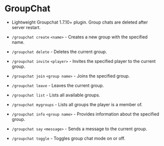 # GroupChat
- Lightweight Groupchat 1.7.10+ plugin. Group chats are deleted after server restart.

- `/groupchat create` `<name>` - Creates a new group with the specified name.
- `/groupchat delete` - Deletes the current group.
- `/groupchat invite` `<player>` - Invites the specified player to the current group.
- `/groupchat join` `<group name>` - Joins the specified group.
- `/groupchat leave` - Leaves the current group.
- `/groupchat list` - Lists all available groups.
- `/groupchat mygroups` - Lists all groups the player is a member of.
- `/groupchat info` `<group name>` - Provides information about the specified group.
- `/groupchat say` `<message>` - Sends a message to the current group.
- `/groupchat toggle` - Toggles group chat mode on or off.
